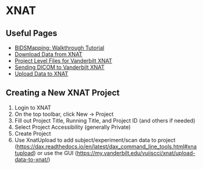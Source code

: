 # XNAT

## Useful Pages

- [BIDSMapping: Walkthrough Tutorial]()
- [Download Data from XNAT]()
- [Project Level Files for Vanderbilt XNAT](project_level_files.md)
- [Sending DICOM to Vanderbilt XNAT](sending_dicom_to_xnat.md)
- [Upload Data to XNAT]()

## Creating a New XNAT Project

1. Login to XNAT
2. On the top toolbar, click New -> Project
3. Fill out Project Title, Running Title, and Project ID (and others if needed)
4. Select Project Accessibility (generally Private)
5. Create Project
6. Use XnatUpload to add subject/experiment/scan data to project (https://dax.readthedocs.io/en/latest/dax_command_line_tools.html#xnatupload) or use the GUI (https://my.vanderbilt.edu/vuiiscci/xnat/upload-data-to-xnat/)

